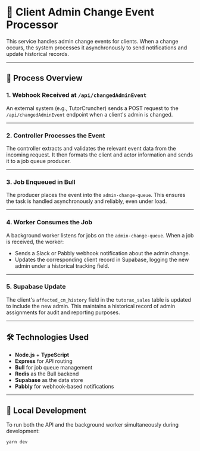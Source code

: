 # 🧠 Client Admin Change Event Processor

This service handles admin change events for clients. When a change occurs, the system processes it asynchronously to send notifications and update historical records.

---

## 🔁 Process Overview

### 1. Webhook Received at `/api/changedAdminEvent`

An external system (e.g., TutorCruncher) sends a POST request to the `/api/changedAdminEvent` endpoint when a client's admin is changed.

---

### 2. Controller Processes the Event

The controller extracts and validates the relevant event data from the incoming request. It then formats the client and actor information and sends it to a job queue producer.

---

### 3. Job Enqueued in Bull

The producer places the event into the `admin-change-queue`. This ensures the task is handled asynchronously and reliably, even under load.

---

### 4. Worker Consumes the Job

A background worker listens for jobs on the `admin-change-queue`. When a job is received, the worker:

- Sends a Slack or Pabbly webhook notification about the admin change.
- Updates the corresponding client record in Supabase, logging the new admin under a historical tracking field.

---

### 5. Supabase Update

The client's `affected_cm_history` field in the `tutorax_sales` table is updated to include the new admin. This maintains a historical record of admin assignments for audit and reporting purposes.

---

## 🛠 Technologies Used

- **Node.js** + **TypeScript**
- **Express** for API routing
- **Bull** for job queue management
- **Redis** as the Bull backend
- **Supabase** as the data store
- **Pabbly** for webhook-based notifications

---

## 🚀 Local Development

To run both the API and the background worker simultaneously during development:

```bash
yarn dev
